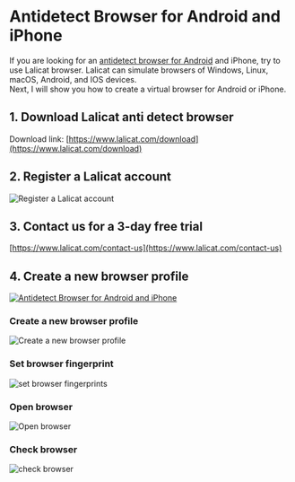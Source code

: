 # Antidetect Browser for Android and iPhone
If you are looking for an [antidetect browser for Android](https://www.lalicat.com/antidetect-browser-for-android-and-iphone) and iPhone, try to use Lalicat browser. Lalicat can simulate browsers of Windows, Linux, macOS, Android, and IOS devices.  
Next, I will show you how to create a virtual browser for Android or iPhone.  

## 1. Download Lalicat anti detect browser
Download link: [https://www.lalicat.com/download](https://www.lalicat.com/download)
## 2. Register a Lalicat account
![Register a Lalicat account](https://help.lalicat.com/wp-content/uploads/2022/01/9-1024x707-1.png)
## 3. Contact us for a 3-day free trial
[https://www.lalicat.com/contact-us](https://www.lalicat.com/contact-us)
## 4. Create a new browser profile
[![Antidetect Browser for Android and iPhone](https://res.cloudinary.com/marcomontalbano/image/upload/v1685341045/video_to_markdown/images/youtube--rUR6NBKPZrc-c05b58ac6eb4c4700831b2b3070cd403.jpg)](https://www.youtube.com/watch?v=rUR6NBKPZrc "Antidetect Browser for Android and iPhone")  
### Create a new browser profile
![Create a new browser profile](https://www.imglink.cc/images/2023/05/29/6008c343c30719ef8616e8dde71e3dbb.png)  
### Set browser fingerprint
![set browser fingerprints](https://www.imglink.cc/images/2023/05/29/d2a13e59792964920ed84c81b6acc626.png)  
### Open browser
![Open browser](https://www.imglink.cc/images/2023/05/29/d71e2149b9022530674aef29da0bc8d1.png)  
### Check browser
![check browser](https://www.imglink.cc/images/2023/05/29/f31f9f2995b8b1a3cc7b0202892c682c.png)  
